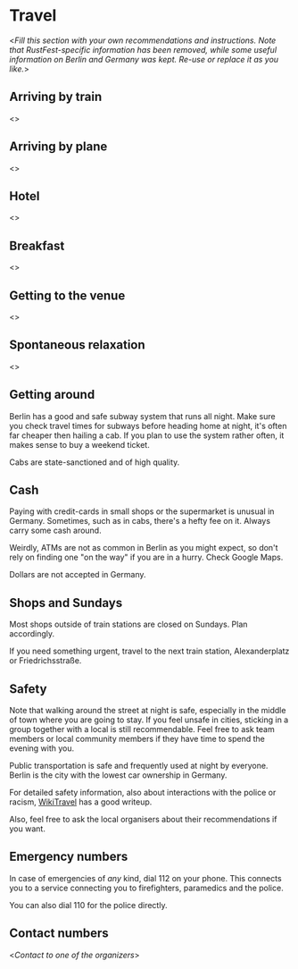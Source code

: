 # Travel

<*Fill this section with your own recommendations and instructions.
Note that RustFest-specific information has been removed, while some useful
information on Berlin and Germany was kept. Re-use or replace it as you like.*>

## Arriving by train

<>

## Arriving by plane

<>

## Hotel

<>

## Breakfast

<>

## Getting to the venue

<>

## Spontaneous relaxation

<>

## Getting around

Berlin has a good and safe subway system that runs all night. Make sure you
check travel times for subways before heading home at night, it's often far
cheaper then hailing a cab. If you plan to use the system rather often, it
makes sense to buy a weekend ticket.

Cabs are state-sanctioned and of high quality.

## Cash

Paying with credit-cards in small shops or the supermarket is unusual in
Germany. Sometimes, such as in cabs, there's a hefty fee on it. Always carry
some cash around.

Weirdly, ATMs are not as common in Berlin as you might expect, so don't rely on
finding one "on the way" if you are in a hurry. Check Google Maps.

Dollars are not accepted in Germany.

## Shops and Sundays

Most shops outside of train stations are closed on Sundays. Plan accordingly.

If you need something urgent, travel to the next train station, Alexanderplatz
or Friedrichsstraße.

## Safety

Note that walking around the street at night is safe, especially in the middle
of town where you are going to stay. If you feel unsafe in cities, sticking in
a group together with a local is still recommendable. Feel free to ask team
members or local community members if they have time to spend the evening with
you.

Public transportation is safe and frequently used at night by everyone. Berlin
is the city with the lowest car ownership in Germany.

For detailed safety information, also about interactions with the police or
racism, [WikiTravel](http://wikitravel.org/en/Germany#Stay_safe) has a good
writeup.

Also, feel free to ask the local organisers about their recommendations if you
want.

## Emergency numbers

In case of emergencies of _any_ kind, dial 112 on your phone. This connects you
to a service connecting you to firefighters, paramedics and the police.

You can also dial 110 for the police directly.

## Contact numbers

<*Contact to one of the organizers*>
